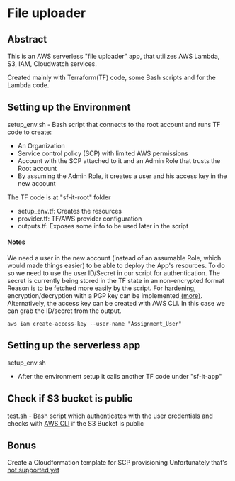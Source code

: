 # File uploader
## Abstract
This is an AWS serverless "file uploader" app, that utilizes AWS Lambda, S3, IAM, Cloudwatch services.

Created mainly with Terraform(TF) code, some Bash scripts and <placeholder> for the Lambda code.

## Setting up the Environment
setup_env.sh - Bash script that connects to the root account and runs TF code to create:
* An Organization
* Service control policy (SCP) with limited AWS permissions
* Account with the SCP attached to it and an Admin Role that trusts the Root account
* By assuming the Admin Role, it creates a user and his access key in the new account

The TF code is at "sf-it-root" folder
  * setup_env.tf: Creates the resources
  * provider.tf: TF/AWS provider configuration
  * outputs.tf: Exposes some info to be used later in the script

#### Notes
We need a user in the new account (instead of an assumable Role, which would made things easier) to be able to
deploy the App's resources. To do so we need to use the user ID/Secret in our script for authentication.
The secret is currently being stored in the TF state in an non-encrypted format
Reason is to be fetched more easily by the script. For hardening, encryption/decryption with a PGP
key can be implemented [(more)](https://registry.terraform.io/providers/hashicorp/aws/latest/docs/resources/iam_access_key#example-usage).
Alternatively, the access key can be created with AWS CLI. In this case we can grab the ID/secret from the output.
```
aws iam create-access-key --user-name "Assignment_User"
```

## Setting up the serverless app
setup_env.sh
* After the environment setup it calls another TF code under "sf-it-app"

## Check if S3 bucket is public
test.sh - Bash script which authenticates with the user credentials and checks with
[AWS CLI](https://docs.aws.amazon.com/cli/latest/reference/s3api/get-bucket-policy-status.html) if the S3 Bucket is public


## Bonus
Create a Cloudformation template for SCP provisioning
Unfortunately that's [not supported yet](https://github.com/aws-cloudformation/cloudformation-coverage-roadmap/issues/806)
